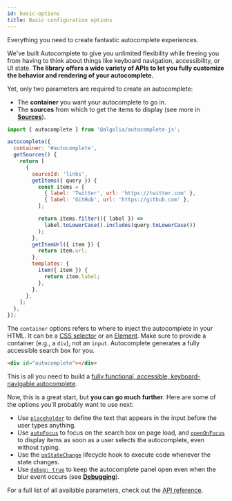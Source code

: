```yaml
---
id: basic-options
title: Basic configuration options
---
```


Everything you need to create fantastic autocomplete experiences.

We've built Autocomplete to give you unlimited flexibility while freeing you from having to think about things like keyboard navigation, accessibility, or UI state. **The library offers a wide variety of APIs to let you fully customize the behavior and rendering of your autocomplete.**

Yet, only two parameters are required to create an autocomplete:
- The **container** you want your autocomplete to go in.
- The **sources** from which to get the items to display (see more in [**Sources**](sources)).

```js title="JavaScript"
import { autocomplete } from '@algolia/autocomplete-js';

autocomplete({
  container: '#autocomplete',
  getSources() {
    return [
      {
        sourceId: 'links',
        getItems({ query }) {
          const items = [
            { label: 'Twitter', url: 'https://twitter.com' },
            { label: 'GitHub', url: 'https://github.com' },
          ];

          return items.filter(({ label }) =>
            label.toLowerCase().includes(query.toLowerCase())
          );
        },
        getItemUrl({ item }) {
          return item.url;
        },
        templates: {
          item({ item }) {
            return item.label;
          },
        },
      },
    ];
  },
});
```

The `container` options refers to where to inject the autocomplete in your HTML. It can be a [CSS selector](https://developer.mozilla.org/docs/Web/CSS/CSS_Selectors) or an [Element](https://developer.mozilla.org/docs/Web/API/HTMLElement). Make sure to provide a container (e.g., a `div`), not an `input`. Autocomplete generates a fully accessible search box for you.

```html title="HTML"
<div id="autocomplete"></div>
```

This is all you need to build a [fully functional, accessible, keyboard-navigable autocomplete](https://codesandbox.io/s/github/algolia/autocomplete/tree/next/examples/starter?file=/app.tsx).

Now, this is a great start, but **you can go much further**. Here are some of the options you'll probably want to use next:
- Use [`placeholder`](autocomplete-js#placeholder) to define the text that appears in the input before the user types anything.
- Use [`autoFocus`](autocomplete-js#autofocus) to focus on the search box on page load, and [`openOnFocus`](autocomplete-js#openonfocus) to display items as soon as a user selects the autocomplete, even without typing.
- Use the [`onStateChange`](autocomplete-js#onstatechange) lifecycle hook to execute code whenever the state changes.
- Use [`debug: true`](autocomplete-js#debug) to keep the autocomplete panel open even when the blur event occurs (see [**Debugging**](debugging)).

For a full list of all available parameters, check out the [API reference](autocomplete-js).
